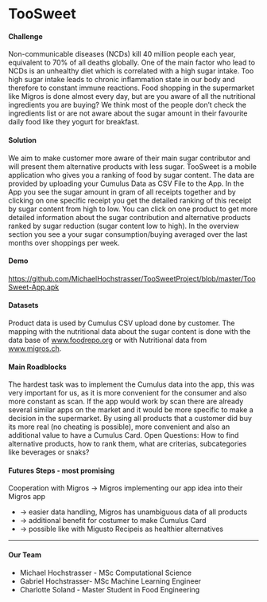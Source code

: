 # TooSweet

#### Challenge
Non-communicable diseases (NCDs) kill 40 million people each year, equivalent to 70% of all deaths globally. One of the main factor who lead to NCDs is an unhealthy diet which is correlated with a high sugar intake. Too high sugar intake leads to chronic inflammation state in our body and therefore to constant immune reactions. Food shopping in the supermarket like Migros is done almost every day, but are you aware of all the nutritional ingredients you are buying? We think most of the people don’t check the ingredients list or are not aware about the sugar amount in their favourite daily food like they yogurt for breakfast.

#### Solution
We aim to make customer more aware of their main sugar contributor and will present them alternative products with less sugar. TooSweet is a mobile application who gives you a ranking of food by sugar content. The data are provided by uploading your Cumulus Data as CSV File to the App. In the App you see the sugar amount in gram of all receipts together and by clicking on one specific receipt you get the detailed ranking of this receipt by sugar content from high to low. You can click on one product to get more detailed information about the sugar contribution and alternative products ranked by sugar reduction (sugar content low to high). In the overview section you see a your sugar consumption/buying averaged over the last months over shoppings per week.

#### Demo
https://github.com/MichaelHochstrasser/TooSweetProject/blob/master/TooSweet-App.apk

#### Datasets
Product data is used by Cumulus CSV upload done by customer. The mapping with the nutritional data about the sugar content is done with the data base of www.foodrepo.org or with Nutritional data from www.migros.ch.

#### Main Roadblocks 
The hardest task was to implement the Cumulus data into the app, this was very important for us, as it is more convenient for the consumer and also more constant as scan. If the app would work by scan there are already several similar apps on the market and it would be more specific to make a decision in the supermarket. By using all products that a customer did buy its more real (no cheating is possible), more convenient and also an additional value to have a Cumulus Card. Open Questions: How to find alternative products, how to rank them, what are criterias, subcategories like beverages or snaks?

#### Futures Steps - most promising
Cooperation with Migros → Migros implementing our app idea into their Migros app
* → easier data handling, Migros has unambiguous data of all products
* → additional benefit for costumer to make Cumulus Card
* → possible like with Migusto Recipeis as healthier alternatives

---
#### Our Team
* Michael Hochstrasser - MSc Computational Science
* Gabriel Hochstrasser-  MSc Machine Learning Engineer
* Charlotte Soland - Master Student in Food Engineering

